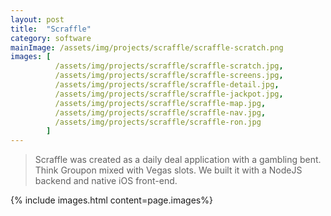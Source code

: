 ```yaml
---
layout: post
title:  "Scraffle"
category: software
mainImage: /assets/img/projects/scraffle/scraffle-scratch.png
images: [
          /assets/img/projects/scraffle/scraffle-scratch.jpg,
          /assets/img/projects/scraffle/scraffle-screens.jpg,
          /assets/img/projects/scraffle/scraffle-detail.jpg,
          /assets/img/projects/scraffle/scraffle-jackpot.jpg,
          /assets/img/projects/scraffle/scraffle-map.jpg,
          /assets/img/projects/scraffle/scraffle-nav.jpg,
          /assets/img/projects/scraffle/scraffle-ron.jpg
        ]
---
```


>Scraffle was created as a daily deal application with a gambling bent. Think Groupon mixed with Vegas slots. We built it with a NodeJS backend and native iOS front-end.

{% include images.html content=page.images%}
